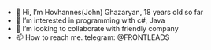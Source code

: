 - 👋 Hi, I’m Hovhannes(John) Ghazaryan, 18 years old so far
- 👀 I’m interested in programming with c#, Java
- 💞️ I’m looking to collaborate with friendly company
- 📫 How to reach me. telegram: @FRONTLEADS

<!---
HovoGhazaryan/HovoGhazaryan is a ✨ special ✨ repository because its `README.md` (this file) appears on your GitHub profile.
You can click the Preview link to take a look at your changes.
--->
